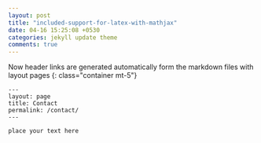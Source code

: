 ```yaml
---
layout: post
title: "included-support-for-latex-with-mathjax"
date: 04-16 15:25:08 +0530
categories: jekyll update theme
comments: true
---
```

<div class="container" markdown="1">

Now header links are generated automatically form the markdown files with layout pages
{: class="container mt-5"}
```
---
layout: page
title: Contact
permalink: /contact/
---

place your text here
```

</div>